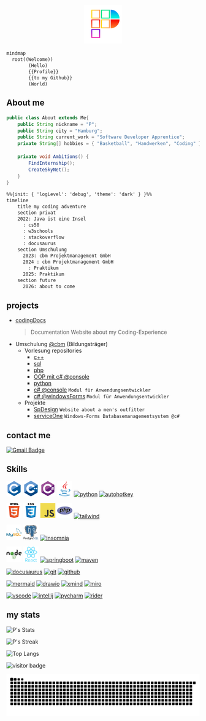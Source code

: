 <p align="center">
<img src="./github.png" alt="logo" width="100px" height="100px">
</p>




```mermaid
mindmap
  root((Welcome))
        (Hello)
        {{Profile}}
        {{to my Github}}
        (World)
```

## About me


```java
public class About extends Me{
    public String nickname = "P";
    public String city = "Hamburg";
    public String current_work = "Software Developer Apprentice";
    private String[] hobbies = { "Basketball", "Handwerken", "Coding" };

    private void Ambitions() {
        FindInternship();
        CreateSkyNet();
    }
}
```


```mermaid
%%{init: { 'logLevel': 'debug', 'theme': 'dark' } }%%
timeline
    title my coding adventure
    section privat
    2022: Java ist eine Insel
      : cs50
      : w3schools
      : stackoverflow
      : docusaurus
    section Umschulung
      2023: cbm Projektmanagement GmbH
      2024 : cbm Projektmanagement GmbH
        : Praktikum
      2025: Praktikum
    section future
      2026: about to come
```

## projects
- [codingDocs](https://p76ers.github.io/)
  > Documentation Website about my Coding-Experience
- Umschulung [@cbm](https://cbm-projektmanagement.de/) (Bildungsträger)
  - Vorlesung repositories 
    - [c++](https://github.com/P76ers/cpp)
    - [sql](https://github.com/P76ers/sql)
    - [php](https://github.com/P76ers/php)
    - [OOP mit c# @console](https://github.com/P76ers/cSharp) 
    - [python](https://github.com/P76ers/python)
    - [c# @console](https://github.com/P76ers/CSharpAdvancedConsole) `Modul für Anwendungsentwickler`
    - [c# @windowsForms](https://github.com/P76ers/cSharpWindowsForms) `Modul für Anwendungsentwickler`
  - Projekte
    - [SpDesign](https://github.com/P76ers/SpDesign)  `Website about a men's outfitter`
    - [serviceOne](https://github.com/P76ers/ServiceOne)  `Windows-Forms Databasemanagementsystem @c#`

## contact me

[![Gmail Badge](https://img.shields.io/badge/-Gmail-d14836?style=flat-square&logo=Gmail&logoColor=white&link=mail@jayrajroshan1@gmail.com)](mailto:mail@prwz.maiwandi@gmail.com)

## Skills


<div> 
    <a href="https://devdocs.io/c/"><img src="https://raw.githubusercontent.com/devicons/devicon/master/icons/c/c-original.svg" alt="c" width="40" height="40"/></a>
  <a href="https://devdocs.io/cpp/"><img src="https://raw.githubusercontent.com/devicons/devicon/master/icons/cplusplus/cplusplus-original.svg" alt="cplusplus" width="40" height="40"/></a> 
  <a href="https://learn.microsoft.com/de-de/dotnet/csharp/"><img src="https://raw.githubusercontent.com/devicons/devicon/master/icons/csharp/csharp-original.svg" alt="csharp" width="40" height="40"/></a>   
  <a href="https://www.oracle.com/java/"><img src="https://raw.githubusercontent.com/devicons/devicon/master/icons/java/java-original.svg" alt="java" width="40" height="40"/></a>
  <a href="https://www.python.org/"><img src="https://upload.wikimedia.org/wikipedia/commons/thumb/c/c3/Python-logo-notext.svg/1869px-Python-logo-notext.svg.png" alt="python" width="40" height="40"/></a>
  <a href="https://www.autohotkey.com/"><img src="https://icons.veryicon.com/png/o/business/vscode-program-item-icon/autohotkey.png" alt="autohotkey" width="40" height="40"/></a>
  <br>

  <a href="https://html.spec.whatwg.org/multipage/"><img src="https://raw.githubusercontent.com/devicons/devicon/master/icons/html5/html5-original-wordmark.svg" alt="html5" width="40" height="40"/></a> 
  <a href="https://www.w3.org/Style/CSS/Overview.en.html"><img src="https://raw.githubusercontent.com/devicons/devicon/master/icons/css3/css3-original-wordmark.svg" alt="css3" width="40" height="40"/></a>
  <a href="https://developer.mozilla.org/en-US/docs/Web/JavaScript"><img src="https://raw.githubusercontent.com/devicons/devicon/master/icons/javascript/javascript-original.svg" alt="javascript" width="40" height="40"/></a> 
    <a href="https://www.php.net/"><img src="https://raw.githubusercontent.com/devicons/devicon/master/icons/php/php-original.svg" alt="php" width="40" height="40"/></a>
  <a href="https://tailwindcss.com/"><img src="https://www.vectorlogo.zone/logos/tailwindcss/tailwindcss-icon.svg" alt="tailwind" width="40" height="40"/></a><br>

  <a href="https://www.mysql.com/de/"><img src="https://raw.githubusercontent.com/devicons/devicon/master/icons/mysql/mysql-original-wordmark.svg" alt="mysql" width="40" height="40"/></a>
  <a href="https://www.postgresql.org/"><img src="https://raw.githubusercontent.com/devicons/devicon/master/icons/postgresql/postgresql-original-wordmark.svg" alt="postgresql" width="40" height="40"/></a> 
  <a href="https://insomnia.rest/"><img src="https://www.svgrepo.com/show/353904/insomnia.svg" alt="insomnia" width="40" height="40"/></a> <br>

  <a href="https://nodejs.org/en"><img src="https://raw.githubusercontent.com/devicons/devicon/master/icons/nodejs/nodejs-original-wordmark.svg" alt="nodejs" width="40" height="40"/></a> 
  <a href="https://react.dev/"><img src="https://raw.githubusercontent.com/devicons/devicon/master/icons/react/react-original-wordmark.svg" alt="react" width="40" height="40"/></a> 
  <a href="https://spring.io/"><img src="https://repository-images.githubusercontent.com/224387520/cec4b2c7-85e1-4d88-b664-8dcf6bdab0a3" alt="springboot" width="40" height="40"/></a> 
  <a href="https://maven.apache.org/"><img src="https://www.svgrepo.com/show/373829/maven.svg" alt="maven" width="40" height="40"/></a><br>

  <a href="https://docusaurus.io/"><img src="https://docusaurus.io/img/docusaurus_keytar.svg" alt="docusaurus" width="40" height="40"/></a>
  <a href="https://git-scm.com/"><img src="https://git-scm.com/images/logos/downloads/Git-Icon-1788C.png" alt="git" width="40" height="40"/></a> 
  <a href="https://github.com/"><img src="https://www.svgrepo.com/show/475654/github-color.svg" alt="github" width="40" height="40"/></a> <br>

  <a href="https://mermaid.js.org/"><img src="https://media.dev.to/cdn-cgi/image/width=1080,height=1080,fit=cover,gravity=auto,format=auto/https%3A%2F%2Fdev-to-uploads.s3.amazonaws.com%2Fuploads%2Farticles%2Fnquzpg7otfuyrhjyhvhp.png" alt="mermaid" width="40" height="40"/></a> 
  <a href="https://app.diagrams.net/"><img src="https://upload.wikimedia.org/wikipedia/commons/thumb/3/3e/Diagrams.net_Logo.svg/768px-Diagrams.net_Logo.svg.png" alt="drawio" width="40" height="40"/></a>
  <a href="https://xmind.app/"><img src="https://upload.wikimedia.org/wikipedia/commons/thumb/1/13/Antu_xmind.svg/1200px-Antu_xmind.svg.png" alt="xmind" width="40" height="40"/></a>
  <a href="https://miro.com/de/"><img src="https://asset.brandfetch.io/idAnDTFapY/idYC5f2L1X.png" alt="miro" width="40" height="40"/></a> <br>

  <a href="https://code.visualstudio.com/"><img src="https://cdn.worldvectorlogo.com/logos/visual-studio-code-1.svg" alt="vscode" width="40" height="40"/></a>
  <a href="https://www.jetbrains.com/de-de/idea/"><img src="https://upload.wikimedia.org/wikipedia/commons/thumb/9/9c/IntelliJ_IDEA_Icon.svg/2048px-IntelliJ_IDEA_Icon.svg.png" alt="intellij" width="40" height="40"/></a>
  <a href="https://www.jetbrains.com/de-de/pycharm/"><img src="https://upload.wikimedia.org/wikipedia/commons/thumb/1/1d/PyCharm_Icon.svg/1024px-PyCharm_Icon.svg.png" alt="pycharm" width="40" height="40"/></a>
  <a href="https://www.jetbrains.com/de-de/rider/"><img src="https://upload.wikimedia.org/wikipedia/commons/6/6e/JetBrains_Rider_Icon.svg" alt="rider" width="40" height="40"/></a> 
</div>

## my stats

![P's Stats](https://github-readme-stats.vercel.app/api?username=p76ers&theme=radical&show_icons=true&hide_border=false&count_private=true)

![P's Streak](https://github-readme-streak-stats.herokuapp.com/?user=p76ers&theme=radical&hide_border=false)

![Top Langs](https://github-readme-stats.vercel.app/api/top-langs/?username=p76ers&layout=compact&theme=radical&hide_border=false)

![visitor badge](https://visitor-badge.laobi.icu/badge?page_id=p76ers.visitor-badge&left_color=lightgreen&right_color=orangered) 

<picture>
  <source media="(prefers-color-scheme: dark)" srcset="https://raw.githubusercontent.com/p76ers/p76ers/output/github-contribution-grid-snake-dark.svg">
  <source media="(prefers-color-scheme: light)" srcset="https://raw.githubusercontent.com/p76ers/p76ers/output/github-contribution-grid-snake.svg">
  <img alt="github contribution grid snake animation" src="https://raw.githubusercontent.com/p76ers/p76ers/output/github-contribution-grid-snake.svg">
</picture>
